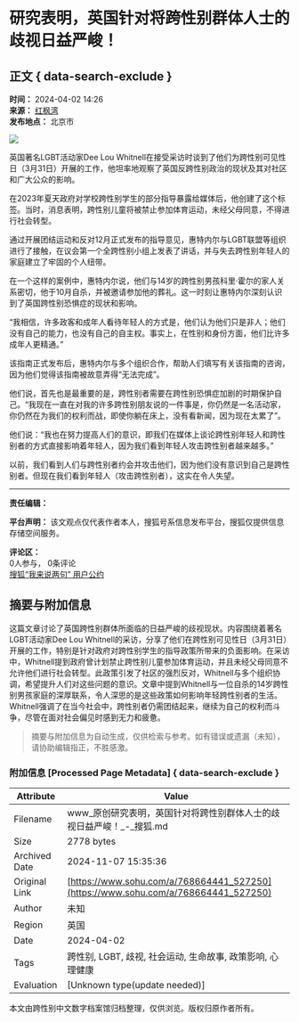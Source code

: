 # 研究表明，英国针对将跨性别群体人士的歧视日益严峻！

## 正文 { data-search-exclude }


**时间：** 2024-04-02 14:26  
**来源：** [红枫湾](https://www.sohu.com/a/768664441_527250?spm=smpc.content-abroad.content.1.1730993700325YeeJeFb)  
**发布地点：** 北京市  

![](https://q3.itc.cn/q_70/images01/20240402/7165f19a5ea4498a869b3da9bdf0e6d2.jpeg)

英国著名LGBT活动家Dee Lou Whitnell在接受采访时谈到了他们为跨性别可见性日（3月31日）开展的工作，他坦率地观察了英国反跨性别政治的现状及其对社区和广大公众的影响。

在2023年夏天政府对学校跨性别学生的部分指导暴露给媒体后，他创建了这个标签。当时，消息表明，跨性别儿童将被禁止参加体育运动，未经父母同意，不得进行社会转型。

通过开展团结运动和反对12月正式发布的指导意见，惠特内尔与LGBT联盟等组织进行了接触，在议会第一个全跨性别小组上发表了讲话，并与失去跨性别年轻人的家庭建立了牢固的个人纽带。

在一个这样的案例中，惠特内尔说，他们与14岁的跨性别男孩科里·霍尔的家人关系密切，他于10月自杀，并被邀请参加他的葬礼。这一时刻让惠特内尔深刻认识到了英国跨性别恐惧症的现状和影响。

“我相信，许多政客和成年人看待年轻人的方式是，他们认为他们只是非人；他们没有自己的能力，也没有自己的自主权。事实上，在性别和身份方面，他们比许多成年人更精通。”

该指南正式发布后，惠特内尔与多个组织合作，帮助人们填写有关该指南的咨询，因为他们觉得该指南被故意弄得“无法完成”。

他们说，首先也是最重要的是，跨性别者需要在跨性别恐惧症加剧的时期保护自己。“我现在一直在对我的许多跨性别朋友说的一件事是，你仍然是一名活动家，你仍然在为我们的权利而战，即使你躺在床上，没有看新闻，因为现在太累了”。

他们说：“我也在努力提高人们的意识，即我们在媒体上谈论跨性别年轻人和跨性别者的方式直接影响着年轻人，因为我们看到年轻人攻击跨性别者越来越多。”

以前，我们看到人们与跨性别者约会并攻击他们，因为他们没有意识到自己是跨性别者。但现在我们看到年轻人（攻击跨性别者），这实在令人失望。

___

**责任编辑：**  

**平台声明：** 该文观点仅代表作者本人，搜狐号系信息发布平台，搜狐仅提供信息存储空间服务。

**评论区：**  
0人参与， 0条评论  
[搜狐“我来说两句” 用户公约](http://zt.pinglun.sohu.com/s2014/sljyhgy/index.shtml)

## 摘要与附加信息

<!-- tcd_abstract -->
这篇文章讨论了英国跨性别群体所面临的日益严峻的歧视现状。内容围绕着著名LGBT活动家Dee Lou Whitnell的采访，分享了他们在跨性别可见性日（3月31日）开展的工作，特别是针对政府对跨性别学生的指导政策所带来的负面影响。在采访中，Whitnell提到政府曾计划禁止跨性别儿童参加体育运动，并且未经父母同意不允许他们进行社会转型。此政策引发了社区的强烈反对，Whitnell与多个组织协调，希望提升人们对这些问题的意识。文章中提到Whitnell与一位自杀的14岁跨性别男孩家庭的深厚联系，令人深思的是这些政策如何影响年轻跨性别者的生活。Whitnell强调了在当今社会中，跨性别者仍需团结起来，继续为自己的权利而斗争，尽管在面对社会偏见时感到无力和疲惫。
<!-- tcd_abstract_end -->

> 摘要与附加信息为自动生成，仅供检索与参考。如有错误或遗漏（未知），请协助编辑指正，不胜感激。

### 附加信息 [Processed Page Metadata] { data-search-exclude }

| Attribute       | Value                                  |
|-----------------|----------------------------------------|
| Filename        | www_原创研究表明，英国针对将跨性别群体人士的歧视日益严峻！_-_搜狐.md                             |
| Size            | 2778 bytes                           |
| Archived Date   | 2024-11-07 15:35:36                             |
| Original Link   | [https://www.sohu.com/a/768664441_527250](https://www.sohu.com/a/768664441_527250)                       |
| Author          | 未知                               |
| Region          | 英国                               |
| Date            | 2024-04-02                                 |
| Tags            | 跨性别, LGBT, 歧视, 社会运动, 生命故事, 政策影响, 心理健康                                 |
| Evaluation            | [Unknown type(update needed)]                                 |
<!-- tcd_table_end -->

本文由跨性别中文数字档案馆归档整理，仅供浏览。版权归原作者所有。
